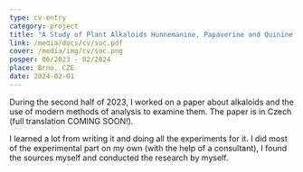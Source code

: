 ```yaml
---
type: cv-entry
category: project
title: "A Study of Plant Alkaloids Hunnemanine, Papaverine and Quinine Through Modern Methods of Analysis"
link: /media/docs/cv/soc.pdf
cover: /media/img/cv/soc.png
posper: 06/2023 - 02/2024
place: Brno, CZE
date: 2024-02-01
---
```


During the second half of 2023, I worked on a paper about alkaloids and the use of modern methods of analysis to examine them. The paper is in Czech (full translation COMING SOON!).

I learned a lot from writing it and doing all the experiments for it. I did most of the experimental part on my own (with the help of a consultant), I found the sources myself and conducted the research by myself.